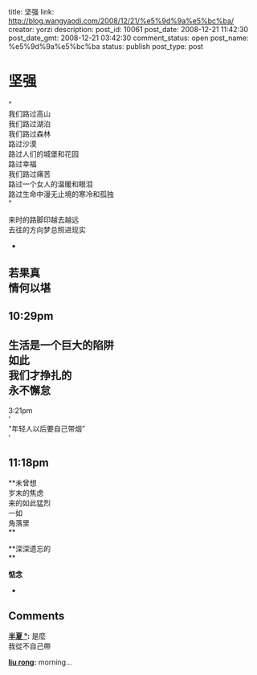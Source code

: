 title: 坚强
link: http://blog.wangyaodi.com/2008/12/21/%e5%9d%9a%e5%bc%ba/
creator: yorzi
description: 
post_id: 10061
post_date: 2008-12-21 11:42:30
post_date_gmt: 2008-12-21 03:42:30
comment_status: open
post_name: %e5%9d%9a%e5%bc%ba
status: publish
post_type: post

# 坚强

“  
我们路过高山  
我们路过湖泊  
我们路过森林  
路过沙漠  
路过人们的城堡和花园  
路过幸福  
我们路过痛苦  
路过一个女人的温暖和眼泪  
路过生命中漫无止境的寒冷和孤独  
“  
  
来时的路脚印越去越远  
去往的方向梦总照进现实  
  
-  
若果真  
情何以堪  
-  
  
10:29pm  
-  
生活是一个巨大的陷阱  
如此  
我们才挣扎的  
永不懈怠  
-  
  
3:21pm  
'  
”年轻人以后要自己带烟”  
'  
  
11:18pm  
-  


**未曾想  
岁末的焦虑  
来的如此猛烈  
一如  
角落里  
**

**深深遗忘的  
**

**惦念**  


-

## Comments

**[半夏 °](#171 "2008-12-24 07:11:32"):** 是麼  
我從不自己帶

**[liu rong](#172 "2008-12-22 17:15:51"):** morning...

